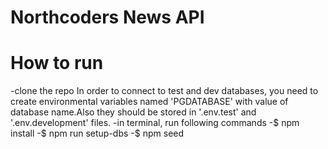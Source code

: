 # Northcoders News API

# How to run 
-clone the repo
In order to connect to test and dev databases, you need to create environmental variables named 'PGDATABASE' with value of database name.Also they should be stored in '.env.test' and '.env.development' files.
-in terminal, run following commands
-$ npm install
-$ npm run setup-dbs
-$ npm seed

